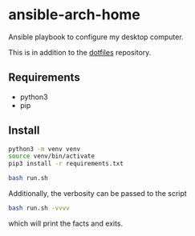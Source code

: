 # ansible-arch-home
Ansible playbook to configure my desktop computer.

This is in addition to the [dotfiles](https://github.com/gillouche/dotfiles) repository.

## Requirements

* python3
* pip

## Install

```bash
python3 -m venv venv
source venv/bin/activate
pip3 install -r requirements.txt

bash run.sh
```

Additionally, the verbosity can be passed to the script

```bash
bash run.sh -vvvv
```

which will print the facts and exits.
